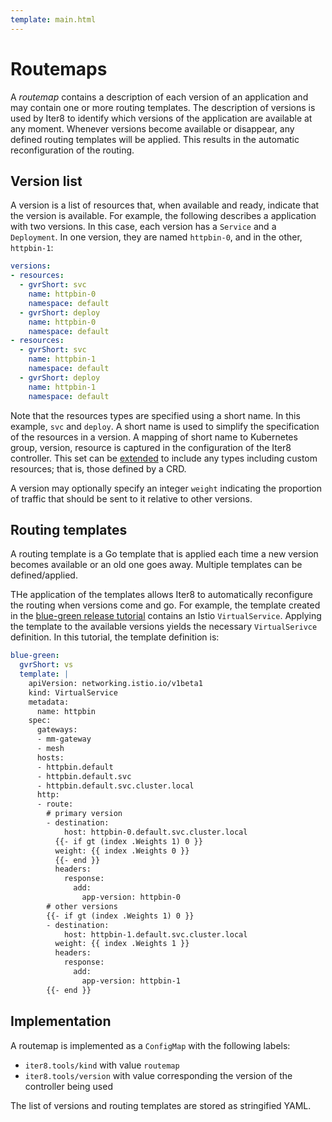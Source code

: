 ```yaml
---
template: main.html
---
```


# Routemaps

A _routemap_ contains a description of each version of an application and may contain one or more routing templates. The description of versions is used by Iter8 to identify which versions of the application are available at any moment. Whenever versions become available or disappear, any defined routing templates will be applied. This results in the automatic reconfiguration of the routing.

## Version list

A version is a list of resources that, when available and ready, indicate that the version is available. For example, the following describes a application with two versions. In this case, each version has a `Service` and a `Deployment`. In one version, they are named `httpbin-0`, and in the other, `httpbin-1`:

```yaml
versions:
- resources:
  - gvrShort: svc
    name: httpbin-0
    namespace: default
  - gvrShort: deploy
    name: httpbin-0
    namespace: default
- resources:
  - gvrShort: svc
    name: httpbin-1
    namespace: default
  - gvrShort: deploy
    name: httpbin-1
    namespace: default
```

Note that the resources types are specified using a short name. In this example, `svc` and `deploy`. A short name is used to simplify the specification of the resources in a version. A mapping of short name to Kubernetes group, version, resource is captured in the configuration of the Iter8 controller. This set can be [extended](controller/extensions.md) to include any types including custom resources; that is, those defined by a CRD.

A version may optionally specify an integer `weight` indicating the proportion of traffic that should be sent to it relative to other versions.

## Routing templates

A routing template is a Go template that is applied each time a new version becomes available or an old one goes away. Multiple templates can be defined/applied.

THe application of the templates allows Iter8 to automatically reconfigure the routing when versions come and go. For example, the template created in the [blue-green release tutorial](../getting-started/first-release.md) contains an Istio `VirtualService`. Applying the template to the available versions yields the necessary `VirtualSerivce` definition. In this tutorial, the template definition is:

```yaml
blue-green:
  gvrShort: vs
  template: |
    apiVersion: networking.istio.io/v1beta1
    kind: VirtualService
    metadata:
      name: httpbin
    spec:
      gateways:
      - mm-gateway
      - mesh
      hosts:
      - httpbin.default
      - httpbin.default.svc
      - httpbin.default.svc.cluster.local
      http:
      - route:
        # primary version
        - destination:
            host: httpbin-0.default.svc.cluster.local
          {{- if gt (index .Weights 1) 0 }}
          weight: {{ index .Weights 0 }}
          {{- end }}
          headers:
            response:
              add:
                app-version: httpbin-0
        # other versions
        {{- if gt (index .Weights 1) 0 }}
        - destination:
            host: httpbin-1.default.svc.cluster.local
          weight: {{ index .Weights 1 }}
          headers:
            response:
              add:
                app-version: httpbin-1
        {{- end }}
```

## Implementation

A routemap is implemented as a `ConfigMap` with the following labels:
- `iter8.tools/kind` with value `routemap`
- `iter8.tools/version` with value corresponding the version of the controller being used

The list of versions and routing templates are stored as stringified YAML.